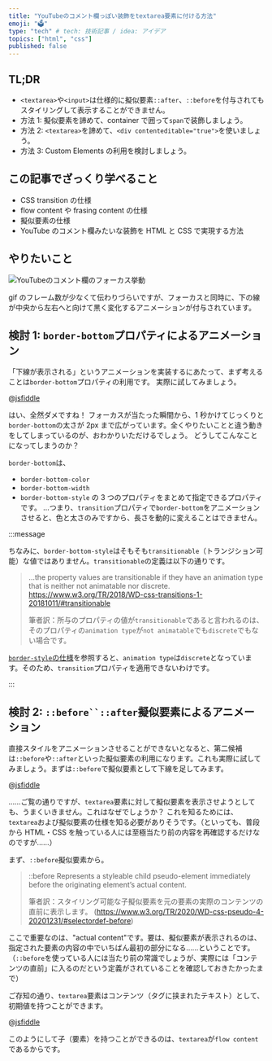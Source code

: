 ```yaml
---
title: "YouTubeのコメント欄っぽい装飾をtextarea要素に付ける方法"
emoji: "🗳"
type: "tech" # tech: 技術記事 / idea: アイデア
topics: ["html", "css"]
published: false
---
```


## TL;DR

- `<textarea>`や`<input>`は仕様的に擬似要素`::after`、`::before`を付与されてもスタイリングして表示することができません。
- 方法 1: 擬似要素を諦めて、container で囲って`span`で装飾しましょう。
- 方法 2: `<textarea>`を諦めて、`<div contenteditable="true">`を使いましょう。
- 方法 3: Custom Elements の利用を検討しましょう。

## この記事でざっくり学べること

- CSS transition の仕様
- flow content や frasing content の仕様
- 擬似要素の仕様
- YouTube のコメント欄みたいな装飾を HTML と CSS で実現する方法

## やりたいこと

![YouTubeのコメント欄のフォーカス挙動](https://storage.googleapis.com/zenn-user-upload/g1w2w6j3gnk94y4ej061bhkxrxps)

gif のフレーム数が少なくて伝わりづらいですが、フォーカスと同時に、下の線が中央から左右へと向けて黒く変化するアニメーションが付与されています。

## 検討 1: `border-bottom`プロパティによるアニメーション

「下線が表示される」というアニメーションを実装するにあたって、まず考えることは`border-bottom`プロパティの利用です。
実際に試してみましょう。

@[jsfiddle](https://jsfiddle.net/asaszutaiga/gun0zt4x/28/)

はい、全然ダメですね！
フォーカスが当たった瞬間から、1 秒かけてじっくりと`border-bottom`の太さが 2px まで広がっています。全くやりたいことと違う動きをしてしまっているのが、おわかりいただけるでしょう。
どうしてこんなことになってしまうのか？

`border-bottom`は、

- `border-bottom-color`
- `border-bottom-width`
- `border-bottom-style`
  の 3 つのプロパティをまとめて指定できるプロパティです。
  …つまり、`transition`プロパティで`border-bottom`をアニメーションさせると、色と太さのみですから、長さを動的に変えることはできません。

:::message

ちなみに、`border-bottom-style`はそもそも`transitionable`（トランジション可能）な値ではありません。`transitionable`の定義は以下の通りです。

> ...the property values are transitionable if they have an animation type that is neither not animatable nor discrete. <https://www.w3.org/TR/2018/WD-css-transitions-1-20181011/#transitionable>
>
> 筆者訳：所与のプロパティの値が`transitionable`であると言われるのは、そのプロパティの`animation type`が`not animatable`でも`discrete`でもない場合です。

[`border-style`の仕様](https://www.w3.org/TR/2020/CR-css-backgrounds-3-20201222/#border-style)を参照すると、`animation type`は`discrete`となっています。そのため、`transition`プロパティを適用できないわけです。

:::

## 検討 2: ` ::before``::after `擬似要素によるアニメーション

直接スタイルをアニメーションさせることができないとなると、第二候補は`::before`や`::after`といった擬似要素の利用になります。これも実際に試してみましょう。まずは`::before`で擬似要素として下線を足してみます。

@[jsfiddle](https://jsfiddle.net/asaszutaiga/19e5byo3/6/)

……ご覧の通りですが、`textarea`要素に対して擬似要素を表示させようとしても、うまくいきません。これはなぜでしょうか？
これを知るためには、`textarea`および擬似要素の仕様を知る必要がありそうです。（といっても、普段から HTML・CSS を触っている人には至極当たり前の内容を再確認するだけなのですが……）

まず、`::before`擬似要素から。

> ::before
> Represents a styleable child pseudo-element immediately before the originating element’s actual content.
>
> 筆者訳：スタイリング可能な子擬似要素を元の要素の実際のコンテンツの直前に表示します。
> (<https://www.w3.org/TR/2020/WD-css-pseudo-4-20201231/#selectordef-before>)

ここで重要なのは、"actual content"です。要は、擬似要素が表示されるのは、指定された要素の内容の中でいちばん最初の部分になる……ということです。（`::before`を使っている人には当たり前の常識でしょうが、実際には「コンテンツの直前」に入るのだという定義がされていることを確認しておきたかったまで）

ご存知の通り、`textarea`要素はコンテンツ（タグに挟まれたテキスト）として、初期値を持つことができます。

@[jsfiddle](https://jsfiddle.net/asaszutaiga/qt1wdz6m/)

このようにして子（要素）を持つことができるのは、`textarea`が`flow content`であるからです。

<!-- TODO：コンテンツカテゴリーが`flow content`, `phreasing content`であることの説明 -->
<!-- TODO：よって、子要素を持つことができることの説明 -->
<!-- TODO：さらに、その子要素がスタイリングを受け付けないことの説明 -->
<!-- TODO：結論：子要素として追加される擬似要素にスタイリングすることができない -->
<!-- TODO： -->

